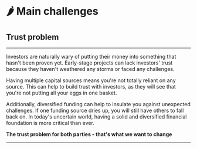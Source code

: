 # 🌶 Main challenges

## Trust problem
****

Investors are naturally wary of putting their money into something that hasn't been proven yet. Early-stage projects can lack investors' trust because they haven't weathered any storms or faced any challenges.

Having multiple capital sources means you're not totally reliant on any source. This can help to build trust with investors, as they will see that you're not putting all your eggs in one basket.  

Additionally, diversified funding can help to insulate you against unexpected challenges. If one funding source dries up, you will still have others to fall back on. In today's uncertain world, having a solid and diversified financial foundation is more critical than ever. 

**The trust problem for both parties - that's what we want to change**

****
